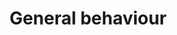 ---
title: General behaviour
order: 1
links:
  - text: "CP Behaviour Guide (PDF)"
    url: "https://www.cats.org.uk/media/11548/behaviour-guide-2021.pdf"
  - text: "Managing your cat's behaviour (PDF)"
    url: "https://www.cats.org.uk/media/lbdflus5/managing-cat-behaviour-2025.pdf"
  - text: "How to manage cat's behaviour (Web)"
    url: "http://www.cats.org.uk/help-and-advice/cat-behaviour/managing-cat-behaviour"
  - text: "Understanding your cats behaviour (PDF)"
    url: "https://www.cats.org.uk/media/qaklxqm5/understanding-cat-behaviour-2025.pdf"
  - text: "Common cat problems (Web)"
    url: "https://www.cats.org.uk/help-and-advice/getting-a-cat/common-cat-problems"
---